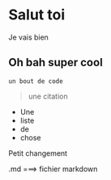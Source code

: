 # Salut toi

Je vais bien

## Oh bah super cool

```
un bout de code
```

> une citation 

- Une
- liste
- de
- chose

Petit changement

.md ===> fichier markdown
